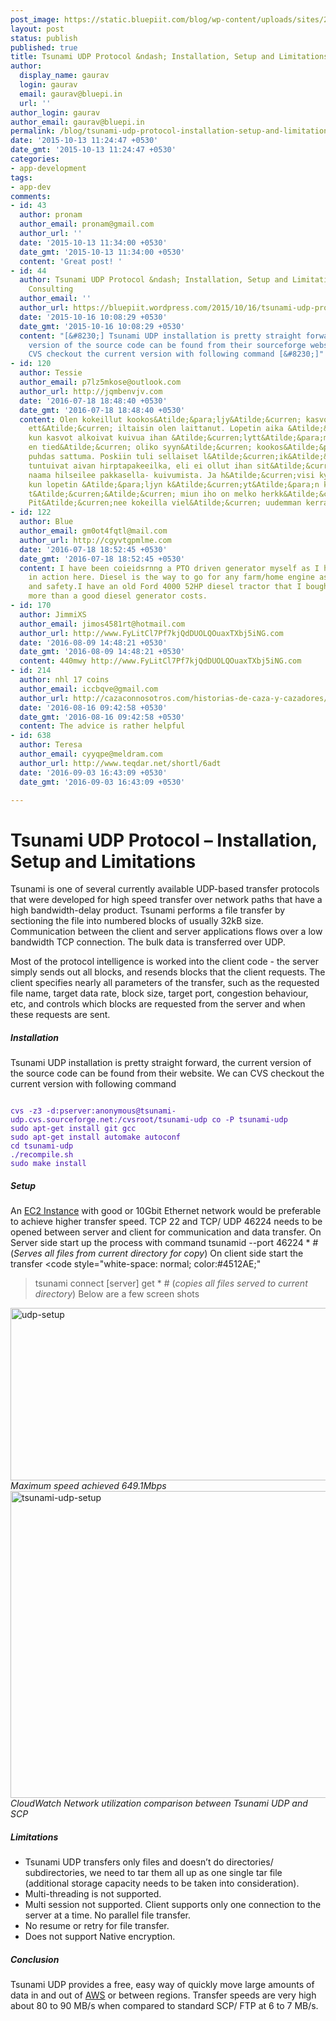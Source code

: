 ```yaml
---
post_image: https://static.bluepiit.com/blog/wp-content/uploads/sites/2/2015/10/udp-setup.png
layout: post
status: publish
published: true
title: Tsunami UDP Protocol &ndash; Installation, Setup and Limitations
author:
  display_name: gaurav
  login: gaurav
  email: gaurav@bluepi.in
  url: ''
author_login: gaurav
author_email: gaurav@bluepi.in
permalink: /blog/tsunami-udp-protocol-installation-setup-and-limitations/
date: '2015-10-13 11:24:47 +0530'
date_gmt: '2015-10-13 11:24:47 +0530'
categories:
- app-development
tags: 
- app-dev
comments:
- id: 43
  author: pronam
  author_email: pronam@gmail.com
  author_url: ''
  date: '2015-10-13 11:34:00 +0530'
  date_gmt: '2015-10-13 11:34:00 +0530'
  content: 'Great post! '
- id: 44
  author: Tsunami UDP Protocol &ndash; Installation, Setup and Limitations | BluePi
    Consulting
  author_email: ''
  author_url: https://bluepiit.wordpress.com/2015/10/16/tsunami-udp-protocol-installation-setup-and-limitations/
  date: '2015-10-16 10:08:29 +0530'
  date_gmt: '2015-10-16 10:08:29 +0530'
  content: "[&#8230;] Tsunami UDP installation is pretty straight forward, the current
    version of the source code can be found from their sourceforge website. We can
    CVS checkout the current version with following command [&#8230;]"
- id: 120
  author: Tessie
  author_email: p7lz5mkose@outlook.com
  author_url: http://jqmbenvjv.com
  date: '2016-07-18 18:48:40 +0530'
  date_gmt: '2016-07-18 18:48:40 +0530'
  content: Olen kokeillut kookos&Atilde;&para;ljy&Atilde;&curren; kasvovoiteena niin
    ett&Atilde;&curren; iltaisin olen laittanut. Lopetin aika &Atilde;&curren;kki&Atilde;&curren;
    kun kasvot alkoivat kuivua ihan &Atilde;&curren;lytt&Atilde;&para;m&Atilde;&curren;sti,
    en tied&Atilde;&curren; oliko syyn&Atilde;&curren; kookos&Atilde;&para;ljy vai
    puhdas sattuma. Poskiin tuli sellaiset l&Atilde;&curren;ik&Atilde;&curren;t jotka
    tuntuivat aivan hirptapakeeilka, eli ei ollut ihan sit&Atilde;&curren; omaa tyypillist&Atilde;&curren;
    naama hilseilee pakkasella- kuivumista. Ja h&Atilde;&curren;visi kyll&Atilde;&curren;
    kun lopetin &Atilde;&para;ljyn k&Atilde;&curren;yt&Atilde;&para;n kasvoissa. Tosin
    t&Atilde;&curren;&Atilde;&curren; miun iho on melko herkk&Atilde;&curren; kaikelle...
    Pit&Atilde;&curren;nee kokeilla viel&Atilde;&curren; uudemman kerran.
- id: 122
  author: Blue
  author_email: gm0ot4fqtl@mail.com
  author_url: http://cgyvtgpmlme.com
  date: '2016-07-18 18:52:45 +0530'
  date_gmt: '2016-07-18 18:52:45 +0530'
  content: I have been coieidsrnng a PTO driven generator myself as I have seen them
    in action here. Diesel is the way to go for any farm/home engine as far as storage
    and safety.I have an old Ford 4000 52HP diesel tractor that I bought for little
    more than a good diesel generator costs.
- id: 170
  author: JimmiXS
  author_email: jimos4581rt@hotmail.com
  author_url: http://www.FyLitCl7Pf7kjQdDUOLQOuaxTXbj5iNG.com
  date: '2016-08-09 14:48:21 +0530'
  date_gmt: '2016-08-09 14:48:21 +0530'
  content: 440mwy http://www.FyLitCl7Pf7kjQdDUOLQOuaxTXbj5iNG.com
- id: 214
  author: nhl 17 coins
  author_email: iccbqve@gmail.com
  author_url: http://cazaconnosotros.com/historias-de-caza-y-cazadores/fifa-17-coins-free-ea-sports-active-2-with-purchase-of-wii-system
  date: '2016-08-16 09:42:58 +0530'
  date_gmt: '2016-08-16 09:42:58 +0530'
  content: The advice is rather helpful
- id: 638
  author: Teresa
  author_email: cyyqpe@meldram.com
  author_url: http://www.teqdar.net/shortl/6adt
  date: '2016-09-03 16:43:09 +0530'
  date_gmt: '2016-09-03 16:43:09 +0530'

---
```

# Tsunami UDP Protocol &ndash; Installation, Setup and Limitations
Tsunami is one of several currently available UDP-based transfer protocols that were developed for high speed transfer over network paths that have a high bandwidth-delay product.
Tsunami performs a file transfer by sectioning the file into numbered blocks of usually 32kB size. Communication between the client and server applications flows over a low bandwidth TCP connection. The bulk data is transferred over UDP.

Most of the protocol intelligence is worked into the client code - the server simply sends out all blocks, and resends blocks that the client requests. The client specifies nearly all parameters of the transfer, such as the requested file name, target data rate, block size, target port, congestion behaviour, etc, and controls which blocks are requested from the server and when these requests are sent.

##### Installation
Tsunami UDP installation is pretty straight forward, the current version of the source code can be found from their website. We can CVS checkout the current version with following command
<pre><code style="color:#4512AE;"
>
cvs -z3 -d:pserver:anonymous@tsunami-udp.cvs.sourceforge.net:/cvsroot/tsunami-udp co -P tsunami-udp
sudo apt-get install git gcc
sudo apt-get install automake autoconf
cd tsunami-udp
./recompile.sh
sudo make install
</code></pre>

##### Setup
An <a href="https://www.bluepiit.com/blog/how-to-automate-copying-an-ec2-amis-from-one-aws-region-to-another-cleanup-using-aws-lambda">EC2 Instance</a> with good or 10Gbit Ethernet network would be preferable to achieve higher transfer speed. TCP 22 and TCP/ UDP 46224 needs to be opened between server and client for communication and data transfer.
On Server side start up the process with command
tsunamid --port 46224 * # (<em>Serves all files from current directory for copy</em>)
On client side start the transfer
<code style="white-space: normal; color:#4512AE;"
>tsunami connect [server] get * # (<em>copies all files served to current directory</em>)</code>
Below are a few screen shots
<img class="aligncenter size-full wp-image-999 blog_image_size" src="https://static.bluepiit.com/blog/wp-content/uploads/sites/2/2015/10/udp-setup.png" alt="udp-setup" width="715" height="276" />
<em>Maximum speed achieved 649.1Mbps</em>
<img class="aligncenter size-full wp-image-1001 blog_image_size" src="https://static.bluepiit.com/blog/wp-content/uploads/sites/2/2015/10/tsunami-udp-setup.png" alt="tsunami-udp-setup" width="877" height="491" />
<em>CloudWatch Network utilization comparison between Tsunami UDP and SCP</em>

##### Limitations

- Tsunami UDP transfers only files and doesn&rsquo;t do directories/ subdirectories, we need to tar them all up as one single tar file (additional storage capacity needs to be taken into consideration).
- Multi-threading is not supported.
- Multi session not supported. Client supports only one connection to the server at a time. No parallel file transfer.
- No resume or retry for file transfer.
- Does not support Native encryption.

##### Conclusion
Tsunami UDP provides a free, easy way of quickly move large amounts of data in and out of <a href="https://www.bluepiit.com/aws-partnership">AWS</a> or between regions. Transfer speeds are very high about 80 to 90 MB/s when compared to standard SCP/ FTP at 6 to 7 MB/s.
